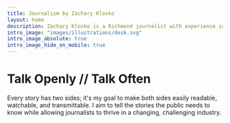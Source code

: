 ```yaml
---
title: Journalism by Zachary Klosko
layout: home
description: Zachary Klosko is a Richmond journalist with experience in multimedia production and building journalistic infrastructure.
intro_image: "images/illustrations/desk.svg"
intro_image_absolute: true
intro_image_hide_on_mobile: true
---
```


# Talk Openly // Talk Often

Every story has two sides; it's my goal to make both sides easily readable, watchable,
and transmittable. I aim to tell the stories the public needs to know while allowing
journalists to thrive in a changing, challenging industry.
